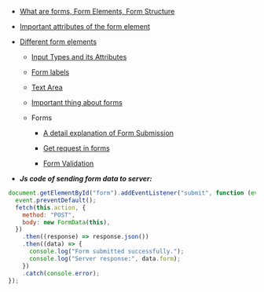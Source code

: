 - [What are forms, Form Elements, Form Structure](https://youtu.be/zutb5Clb_0Y?si=sJxc7bDo_OpKIzOS&t=9187)

- [Important attributes of the form element](https://youtu.be/zutb5Clb_0Y?si=4IbSmgqqrIF5EOKh&t=9451)

- [Different form elements](https://youtu.be/zutb5Clb_0Y?si=wBTkEY-q8neVdvd1&t=10127)

     - [Input Types and its Attributes](https://youtu.be/zutb5Clb_0Y?si=-sCC40x9AewGzwNC&t=10419)

     - [Form labels](https://youtu.be/zutb5Clb_0Y?si=dGvWKm3pcvBWO7wG&t=11211)

     - [Text Area](https://youtu.be/zutb5Clb_0Y?si=xIIFDAHkdF_APzEH&t=11647)

     - [Important thing about forms](https://youtu.be/zutb5Clb_0Y?si=deMdJ8b7gIKHIj9s&t=12247)

  - Forms
       - [A detail explanation of Form Submission](https://youtu.be/zutb5Clb_0Y?si=tnDMG6TFzvaTXZi6&t=13087)

       -  [Get request in forms](https://youtu.be/zutb5Clb_0Y?si=FB-75RP44ABYr9my&t=14100)
          
       - [Form Validation](https://youtu.be/zutb5Clb_0Y?si=jokuhy1w4g3wWJUw&t=14274)

 -  ***Js code of sending form data to server:***
```js
document.getElementById("form").addEventListener("submit", function (event) {
  event.preventDefault();
  fetch(this.action, {
    method: "POST",
    body: new FormData(this),
  })
    .then((response) => response.json())
    .then((data) => {
      console.log("Form submitted successfully.");
      console.log("Server response:", data.form);
    })
    .catch(console.error);
});
``` 
